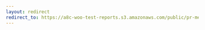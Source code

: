 ```yaml
---
layout: redirect
redirect_to: https://a8c-woo-test-reports.s3.amazonaws.com/public/pr-merge/44520/e2e/index.html
---
```

